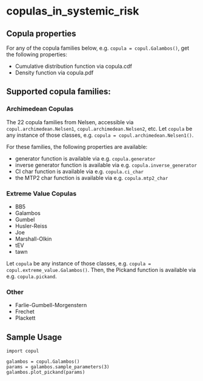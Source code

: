 # copulas_in_systemic_risk

## Copula properties
For any of the copula families below, e.g. `copula = copul.Galambos()`, get the following properties:
* Cumulative distribution function via copula.cdf
* Density function via copula.pdf

## Supported copula families:

### Archimedean Copulas
The 22 copula families from Nelsen, accessible via
`copul.archimedean.Nelsen1`, `copul.archimedean.Nelsen2`, etc.
Let `copula` be any instance of those classes, e.g. `copula = copul.archimedean.Nelsen1()`.

For these families, the following properties are available:
* generator function is available via e.g. `copula.generator`
* inverse generator function is available via e.g. `copula.inverse_generator`
* CI char function is available via e.g. `copula.ci_char`
* the MTP2 char function is available via e.g. `copula.mtp2_char`

### Extreme Value Copulas
* BB5
* Galambos
* Gumbel
* Husler-Reiss
* Joe
* Marshall-Olkin
* tEV
* tawn

Let `copula` be any instance of those classes, e.g. `copula = copul.extreme_value.Galambos()`.
Then, the Pickand function is available via e.g. `copula.pickand`.

### Other
* Farlie-Gumbell-Morgenstern
* Frechet
* Plackett

## Sample Usage
```
import copul

galambos = copul.Galambos()
params = galambos.sample_parameters(3)
galambos.plot_pickand(params)
```
